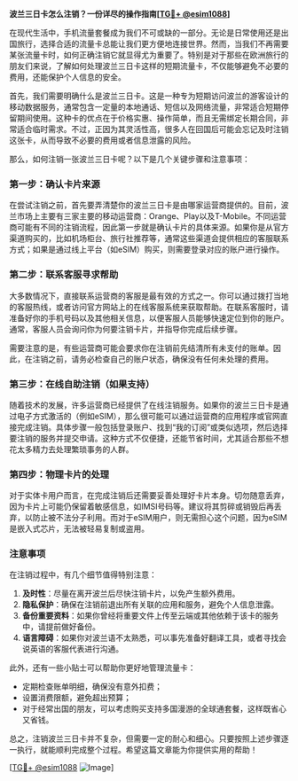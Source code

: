 **波兰三日卡怎么注销？一份详尽的操作指南[[TG💪+ @esim1088](https://t.me/s/esim1088)]**

在现代生活中，手机流量套餐成为我们不可或缺的一部分。无论是日常使用还是出国旅行，选择合适的流量卡总能让我们更方便地连接世界。然而，当我们不再需要某张流量卡时，如何正确注销它就显得尤为重要了。特别是对于那些在欧洲旅行的朋友们来说，了解如何处理波兰三日卡这样的短期流量卡，不仅能够避免不必要的费用，还能保护个人信息的安全。

首先，我们需要明确什么是波兰三日卡。这是一种专为短期访问波兰的游客设计的移动数据服务，通常包含一定量的本地通话、短信以及网络流量，非常适合短期停留期间使用。这种卡的优点在于价格实惠、操作简单，而且无需绑定长期合同，非常适合临时需求。不过，正因为其灵活性高，很多人在回国后可能会忘记及时注销这张卡，从而导致不必要的费用或者信息泄露的风险。

那么，如何注销一张波兰三日卡呢？以下是几个关键步骤和注意事项：

### 第一步：确认卡片来源

在尝试注销之前，首先要弄清楚你的波兰三日卡是由哪家运营商提供的。目前，波兰市场上主要有三家主要的移动运营商：Orange、Play以及T-Mobile。不同运营商可能有不同的注销流程，因此第一步就是确认卡片的具体来源。如果你是从官方渠道购买的，比如机场柜台、旅行社推荐等，通常这些渠道会提供相应的客服联系方式；如果是通过线上平台（如eSIM）购买，则需要登录对应的账户进行操作。

### 第二步：联系客服寻求帮助

大多数情况下，直接联系运营商的客服是最有效的方式之一。你可以通过拨打当地的客服热线，或者访问官方网站上的在线客服系统来获取帮助。在联系客服时，请准备好你的手机号码以及其他相关信息，以便客服人员能够快速定位到你的账户。通常，客服人员会询问你为何要注销卡片，并指导你完成后续步骤。

需要注意的是，有些运营商可能会要求你在注销前先结清所有未支付的账单。因此，在注销之前，请务必检查自己的账户状态，确保没有任何未处理的费用。

### 第三步：在线自助注销（如果支持）

随着技术的发展，许多运营商已经提供了在线注销服务。如果你的波兰三日卡是通过电子方式激活的（例如eSIM），那么很可能可以通过运营商的应用程序或官网直接完成注销。具体步骤一般包括登录账户、找到“我的订阅”或类似选项，然后选择要注销的服务并提交申请。这种方式不仅便捷，还能节省时间，尤其适合那些不想花太多精力去处理繁琐事务的人群。

### 第四步：物理卡片的处理

对于实体卡用户而言，在完成注销后还需要妥善处理好卡片本身。切勿随意丢弃，因为卡片上可能仍保留着敏感信息，如IMSI号码等。建议将其剪碎或销毁后再丢弃，以防止被不法分子利用。而对于eSIM用户，则无需担心这个问题，因为eSIM是嵌入式芯片，无法被轻易复制或盗用。

### 注意事项

在注销过程中，有几个细节值得特别注意：

1. **及时性**：尽量在离开波兰后尽快注销卡片，以免产生额外费用。
2. **隐私保护**：确保在注销前退出所有关联的应用和服务，避免个人信息泄露。
3. **备份重要资料**：如果你曾经将重要文件上传至云端或其他依赖于该卡的服务中，请提前做好备份。
4. **语言障碍**：如果你对波兰语不太熟悉，可以事先准备好翻译工具，或者寻找会说英语的客服代表进行沟通。

此外，还有一些小贴士可以帮助你更好地管理流量卡：

- 定期检查账单明细，确保没有意外扣费；
- 设置消费限额，避免超出预算；
- 对于经常出国的朋友，可以考虑购买支持多国漫游的全球通套餐，这样既省心又省钱。

总之，注销波兰三日卡并不复杂，但需要一定的耐心和细心。只要按照上述步骤逐一执行，就能顺利完成整个过程。希望这篇文章能为你提供实用的帮助！

[[TG💪+ @esim1088](https://t.me/s/esim1088) ![Image](https://i.postimg.cc/4NQfJmqS/Snipaste-2025-05-13-00-14-12.png)]